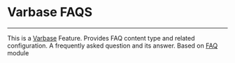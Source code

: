 # Varbase FAQS
---

This is a [Varbase](https://www.drupal.org/project/varbase) Feature.
Provides FAQ content type and related configuration. A frequently asked question and its answer.
Based on [FAQ](https://www.drupal.org/project/faq) module
